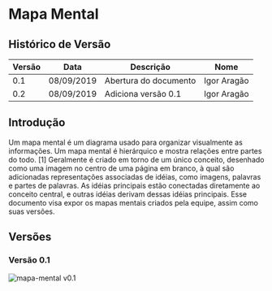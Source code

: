 # Mapa Mental

## Histórico de Versão

|Versão|Data|Descrição|Nome|
|---|---|---|---|
|0.1|08/09/2019|Abertura do documento|Igor Aragão|
|0.2|08/09/2019|Adiciona versão 0.1|Igor Aragão|

## Introdução
Um mapa mental é um diagrama usado para organizar visualmente as informações. Um mapa mental é hierárquico e mostra relações entre partes do todo. [1] Geralmente é criado em torno de um único conceito, desenhado como uma imagem no centro de uma página em branco, à qual são adicionadas representações associadas de idéias, como imagens, palavras e partes de palavras. As idéias principais estão conectadas diretamente ao conceito central, e outras idéias derivam dessas idéias principais. Esse documento visa expor os mapas mentais criados pela equipe, assim como suas versões.

## Versões

### Versão 0.1

![mapa-mental v0.1](https://imgur.com/hRi9Lot.png)  
